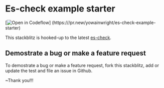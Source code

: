 # Es-check example starter

[![Open in Codeflow](https://developer.stackblitz.com/img/open_in_codeflow.svg)]
(https:///pr.new/yowainwright/es-check-example-starter)

This stackblitz is hooked-up to the latest [es-check](https://github.com/yowainwright/es-check/).

## Demostrate a bug or make a feature request

To demostrate a bug or make a feature request, fork this stackblitz, add or update the test and file an issue in Github.

~Thank you!!!
